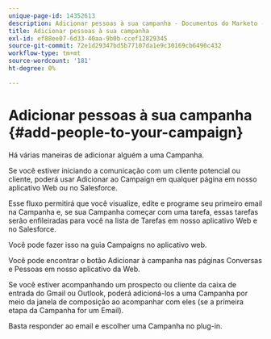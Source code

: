 ```yaml
---
unique-page-id: 14352613
description: Adicionar pessoas à sua campanha - Documentos do Marketo - Documentação do produto
title: Adicionar pessoas à sua campanha
exl-id: ef88ee07-6d33-40aa-9b0b-ccef12829345
source-git-commit: 72e1d29347bd5b77107da1e9c30169cb6490c432
workflow-type: tm+mt
source-wordcount: '181'
ht-degree: 0%

---
```


# Adicionar pessoas à sua campanha {#add-people-to-your-campaign}

Há várias maneiras de adicionar alguém a uma Campanha.

Se você estiver iniciando a comunicação com um cliente potencial ou cliente, poderá usar Adicionar ao Campaign em qualquer página em nosso aplicativo Web ou no Salesforce.

Esse fluxo permitirá que você visualize, edite e programe seu primeiro email na Campanha e, se sua Campanha começar com uma tarefa, essas tarefas serão enfileiradas para você na lista de Tarefas em nosso aplicativo Web e no Salesforce.

Você pode fazer isso na guia Campaigns no aplicativo web.

Você pode encontrar o botão Adicionar à campanha nas páginas Conversas e Pessoas em nosso aplicativo da Web.

Se você estiver acompanhando um prospecto ou cliente da caixa de entrada do Gmail ou Outlook, poderá adicioná-los a uma Campanha por meio da janela de composição ao acompanhar com eles (se a primeira etapa da Campanha for um Email).

Basta responder ao email e escolher uma Campanha no plug-in.
